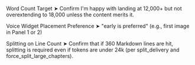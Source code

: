 Word Count Target
➤ Confirm I'm happy with landing at 12,000+ but not overextending to 18,000 unless the content merits it.

Voice Widget Placement Preference
➤ "early is preferred" (e.g., first image in Panel 1 or 2)

Splitting on Line Count
➤ Confirm that if 360 Markdown lines are hit, splitting is required even if tokens are under 24k (per split_delivery and force_split_large_chapters).
